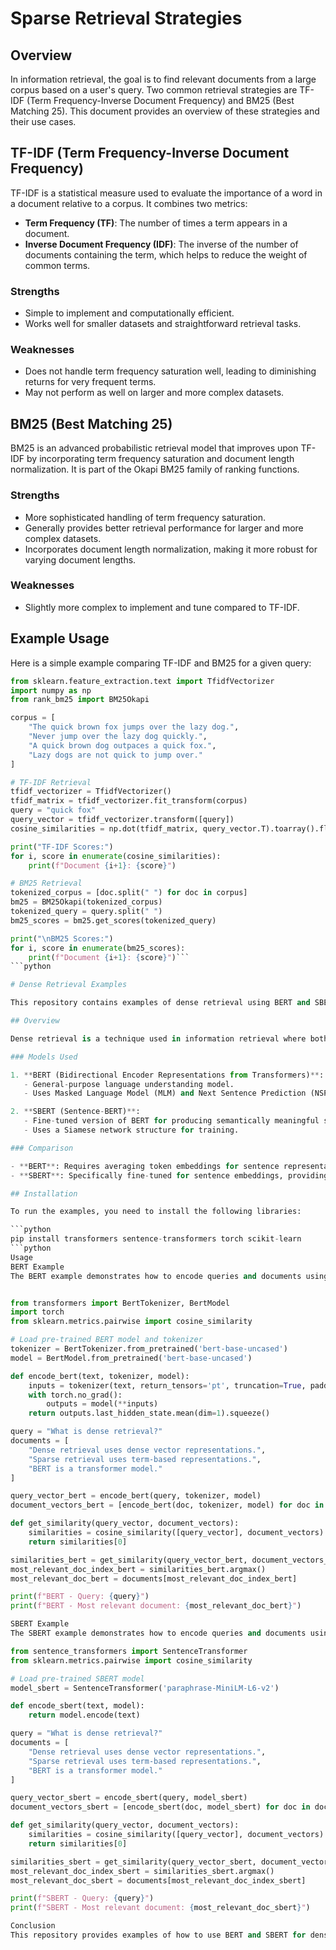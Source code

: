 # Sparse Retrieval Strategies

## Overview
In information retrieval, the goal is to find relevant documents from a large corpus based on a user's query. Two common retrieval strategies are TF-IDF (Term Frequency-Inverse Document Frequency) and BM25 (Best Matching 25). This document provides an overview of these strategies and their use cases.

## TF-IDF (Term Frequency-Inverse Document Frequency)
TF-IDF is a statistical measure used to evaluate the importance of a word in a document relative to a corpus. It combines two metrics:
- **Term Frequency (TF)**: The number of times a term appears in a document.
- **Inverse Document Frequency (IDF)**: The inverse of the number of documents containing the term, which helps to reduce the weight of common terms.

### Strengths
- Simple to implement and computationally efficient.
- Works well for smaller datasets and straightforward retrieval tasks.

### Weaknesses
- Does not handle term frequency saturation well, leading to diminishing returns for very frequent terms.
- May not perform as well on larger and more complex datasets.

## BM25 (Best Matching 25)
BM25 is an advanced probabilistic retrieval model that improves upon TF-IDF by incorporating term frequency saturation and document length normalization. It is part of the Okapi BM25 family of ranking functions.

### Strengths
- More sophisticated handling of term frequency saturation.
- Generally provides better retrieval performance for larger and more complex datasets.
- Incorporates document length normalization, making it more robust for varying document lengths.

### Weaknesses
- Slightly more complex to implement and tune compared to TF-IDF.

## Example Usage
Here is a simple example comparing TF-IDF and BM25 for a given query:

```python
from sklearn.feature_extraction.text import TfidfVectorizer
import numpy as np
from rank_bm25 import BM25Okapi

corpus = [
    "The quick brown fox jumps over the lazy dog.",
    "Never jump over the lazy dog quickly.",
    "A quick brown dog outpaces a quick fox.",
    "Lazy dogs are not quick to jump over."
]

# TF-IDF Retrieval
tfidf_vectorizer = TfidfVectorizer()
tfidf_matrix = tfidf_vectorizer.fit_transform(corpus)
query = "quick fox"
query_vector = tfidf_vectorizer.transform([query])
cosine_similarities = np.dot(tfidf_matrix, query_vector.T).toarray().flatten()

print("TF-IDF Scores:")
for i, score in enumerate(cosine_similarities):
    print(f"Document {i+1}: {score}")

# BM25 Retrieval
tokenized_corpus = [doc.split(" ") for doc in corpus]
bm25 = BM25Okapi(tokenized_corpus)
tokenized_query = query.split(" ")
bm25_scores = bm25.get_scores(tokenized_query)

print("\nBM25 Scores:")
for i, score in enumerate(bm25_scores):
    print(f"Document {i+1}: {score}")```
```python

# Dense Retrieval Examples

This repository contains examples of dense retrieval using BERT and SBERT models. Dense retrieval involves using dense vector representations of queries and documents to find the most relevant documents.

## Overview

Dense retrieval is a technique used in information retrieval where both queries and documents are represented as dense vectors. These vectors are then compared using similarity measures like cosine similarity to retrieve the most relevant documents.

### Models Used

1. **BERT (Bidirectional Encoder Representations from Transformers)**:
   - General-purpose language understanding model.
   - Uses Masked Language Model (MLM) and Next Sentence Prediction (NSP) for training.

2. **SBERT (Sentence-BERT)**:
   - Fine-tuned version of BERT for producing semantically meaningful sentence embeddings.
   - Uses a Siamese network structure for training.

### Comparison

- **BERT**: Requires averaging token embeddings for sentence representation. Suitable for general language understanding tasks.
- **SBERT**: Specifically fine-tuned for sentence embeddings, providing better performance for sentence similarity and dense retrieval tasks.

## Installation

To run the examples, you need to install the following libraries:

```python
pip install transformers sentence-transformers torch scikit-learn
```python
Usage
BERT Example
The BERT example demonstrates how to encode queries and documents using a pre-trained BERT model and compute similarity scores to find the most relevant document.


from transformers import BertTokenizer, BertModel
import torch
from sklearn.metrics.pairwise import cosine_similarity

# Load pre-trained BERT model and tokenizer
tokenizer = BertTokenizer.from_pretrained('bert-base-uncased')
model = BertModel.from_pretrained('bert-base-uncased')

def encode_bert(text, tokenizer, model):
    inputs = tokenizer(text, return_tensors='pt', truncation=True, padding=True)
    with torch.no_grad():
        outputs = model(**inputs)
    return outputs.last_hidden_state.mean(dim=1).squeeze()

query = "What is dense retrieval?"
documents = [
    "Dense retrieval uses dense vector representations.",
    "Sparse retrieval uses term-based representations.",
    "BERT is a transformer model."
]

query_vector_bert = encode_bert(query, tokenizer, model)
document_vectors_bert = [encode_bert(doc, tokenizer, model) for doc in documents]

def get_similarity(query_vector, document_vectors):
    similarities = cosine_similarity([query_vector], document_vectors)
    return similarities[0]

similarities_bert = get_similarity(query_vector_bert, document_vectors_bert)
most_relevant_doc_index_bert = similarities_bert.argmax()
most_relevant_doc_bert = documents[most_relevant_doc_index_bert]

print(f"BERT - Query: {query}")
print(f"BERT - Most relevant document: {most_relevant_doc_bert}")

SBERT Example
The SBERT example demonstrates how to encode queries and documents using a pre-trained SBERT model and compute similarity scores to find the most relevant document.

from sentence_transformers import SentenceTransformer
from sklearn.metrics.pairwise import cosine_similarity

# Load pre-trained SBERT model
model_sbert = SentenceTransformer('paraphrase-MiniLM-L6-v2')

def encode_sbert(text, model):
    return model.encode(text)

query = "What is dense retrieval?"
documents = [
    "Dense retrieval uses dense vector representations.",
    "Sparse retrieval uses term-based representations.",
    "BERT is a transformer model."
]

query_vector_sbert = encode_sbert(query, model_sbert)
document_vectors_sbert = [encode_sbert(doc, model_sbert) for doc in documents]

def get_similarity(query_vector, document_vectors):
    similarities = cosine_similarity([query_vector], document_vectors)
    return similarities[0]

similarities_sbert = get_similarity(query_vector_sbert, document_vectors_sbert)
most_relevant_doc_index_sbert = similarities_sbert.argmax()
most_relevant_doc_sbert = documents[most_relevant_doc_index_sbert]

print(f"SBERT - Query: {query}")
print(f"SBERT - Most relevant document: {most_relevant_doc_sbert}")

Conclusion
This repository provides examples of how to use BERT and SBERT for dense retrieval tasks. SBERT is generally better suited for sentence similarity and dense retrieval due to its fine-tuning for these tasks. BERT can also be used but may require additional processing to achieve similar performance.
